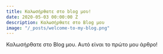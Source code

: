 ```yaml
---
title: Καλωσήρθατε στο blog μου!
date: 2020-05-03 00:00:00 Z
description: Καλωσήρθατε στο Blog μου
image: "/_posts/welcome-to-my-blog.png"
---
```


Καλωσήρθατε στο Blog μου. Αυτό είναι το πρώτο μου άρθρο!

